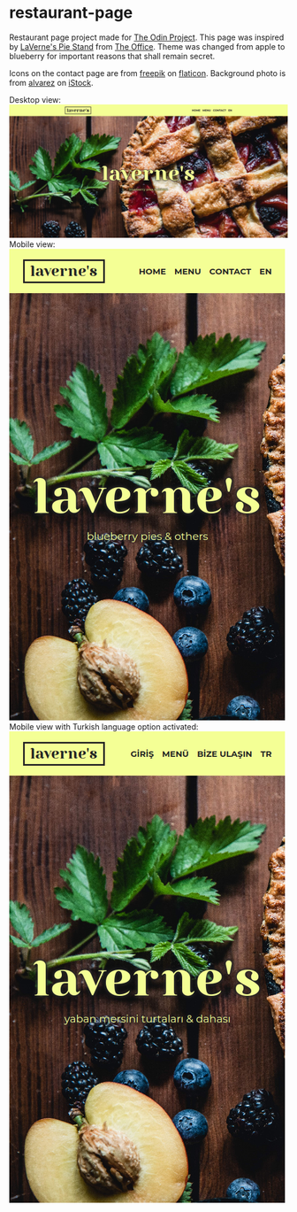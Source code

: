 # restaurant-page

Restaurant page project made for [The Odin Project](https://www.theodinproject.com/). This page was inspired by [LaVerne's Pie Stand](https://theoffice.fandom.com/wiki/LaVerne%27s_Pie_Stand) from [The Office](https://www.imdb.com/title/tt0386676/). Theme was changed from apple to blueberry for important reasons that shall remain secret.

Icons on the contact page are from [freepik](https://www.flaticon.com/authors/freepik) on [flaticon](https://www.flaticon.com/).
Background photo is from [alvarez](https://www.istockphoto.com/tr/portfolio/alvarez?mediatype=photography) on [iStock](https://www.istockphoto.com/).

Desktop view: ![Desktop view](./desktop.png)
Mobile view: ![Mobile view](./small-screen.png)
Mobile view with Turkish language option activated: ![Mobile view with Turkish language option activated](./small-screen-tr.png)
